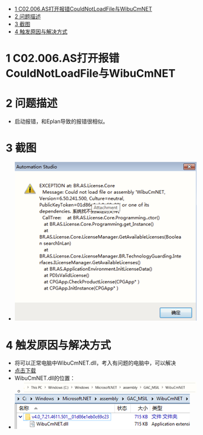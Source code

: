 - [1 C02.006.AS打开报错CouldNotLoadFile与WibuCmNET](#_1-c02006as%E6%89%93%E5%BC%80%E6%8A%A5%E9%94%99couldnotloadfile%E4%B8%8Ewibucmnet)
- [2 问题描述](#_2-%E9%97%AE%E9%A2%98%E6%8F%8F%E8%BF%B0)
- [3 截图](#_3-%E6%88%AA%E5%9B%BE)
- [4 触发原因与解决方式](#_4-%E8%A7%A6%E5%8F%91%E5%8E%9F%E5%9B%A0%E4%B8%8E%E8%A7%A3%E5%86%B3%E6%96%B9%E5%BC%8F)

# 1 C02.006.AS打开报错CouldNotLoadFile与WibuCmNET

# 2 问题描述

- 启动报错，和Eplan导致的报错很相似。

# 3 截图

- ![Img](./FILES/006AS打开报错CouldNotLoadFile与WibuCmNET.md/img-20220713155410.png)

# 4 触发原因与解决方式

- 将可以正常电脑中WibuCmNET.dll，考入有问题的电脑中，可以解决
- [点击下载](/C02_AS软件注册与安装问题/FILES/006AS打开报错CouldNotLoadFile与WibuCmNET/v4.0_7.21.4611.501__01d86e1eb0c69c23.zip ':ignore')
- WibuCmNET.dll的位置：
    - ![Img](./FILES/006AS打开报错CouldNotLoadFile与WibuCmNET.md/img-20220713155451.png)
- ![](FILES/006AS打开报错CouldNotLoadFile与WibuCmNET/image-20240728162332252.png)
